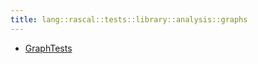 ```yaml
---
title: lang::rascal::tests::library::analysis::graphs
---
```



* [GraphTests](../../../../../../../Library/lang/rascal/tests/library/analysis/graphs/GraphTests.md)